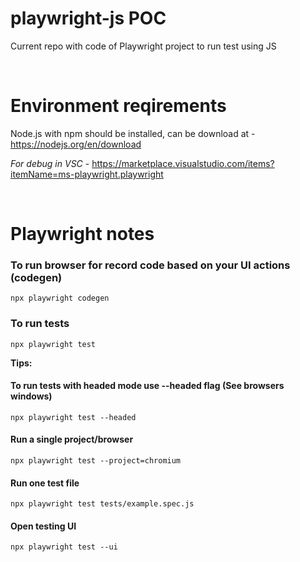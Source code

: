 # playwright-js POC
Current repo with code of Playwright project to run test using JS


<br />

# Environment reqirements
Node.js with npm should be installed, can be download at - https://nodejs.org/en/download

*For debug in VSC*  - https://marketplace.visualstudio.com/items?itemName=ms-playwright.playwright


<br />


# Playwright notes 

### To run browser for record code based on your UI actions (codegen)
```npx playwright codegen```

### To run tests
```npx playwright test```


**Tips:**  
#### To run tests with headed mode use --headed flag (See browsers windows)
```npx playwright test --headed```

#### Run a single project/browser 
```npx playwright test --project=chromium```

#### Run one test file ####  
```npx playwright test tests/example.spec.js```

#### Open testing UI ####    
```npx playwright test --ui```

